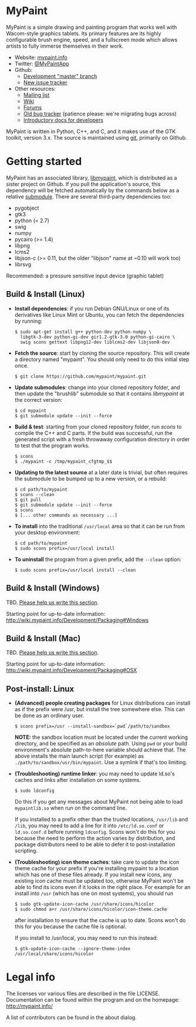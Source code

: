 MyPaint
=======

MyPaint is a simple drawing and painting program that works well with Wacom-style graphics tablets. Its primary features are its highly configurable brush engine, speed, and a fullscreen mode which allows artists to fully immerse themselves in their work.

* Website: [mypaint.info](http://mypaint.info/)
* Twitter: [@MyPaintApp](https://twitter.com/MyPaintApp)
* Github:
  - [Development "master" branch](https://github.com/mypaint/mypaint)
  - [New issue tracker](https://github.com/mypaint/mypaint/issues)
* Other resources:
  - [Mailing list](https://mail.gna.org/listinfo/mypaint-discuss)
  - [Wiki](http://wiki.mypaint.info/)
  - [Forums](http://forum.intilinux.com/)
  - [Old bug tracker](http://gna.org/bugs/?group=mypaint) (patience please: we're migrating bugs across)
  - [Introductory docs for developers](http://wiki.mypaint.info/index.php?title=Documentation/ForDevelopers)

MyPaint is written in Python, C++, and C, and it makes use of the GTK toolkit, version 3.x. The source is maintained using [git](http://www.git-scm.com), primarily on Github.

Getting started
===============

MyPaint has an associated library, [libmypaint](https://github.com/mypaint/libmypaint), which is distributed as a sister project on Github. If you pull the application's source, this dependency will be fetched automatically by the commands below as a relative [submodule](http://www.git-scm.com/book/en/Git-Tools-Submodules). There are several third-party dependencies too:

- pygobject
- gtk3
- python (= 2.7)
- swig
- numpy
- pycairo (>= 1.4)
- libpng
- lcms2
- libjson-c (>= 0.11, but the older "libjson" name at ~0.10 will work too)
- librsvg

Recommended: a pressure sensitive input device (graphic tablet)

Build & Install (Linux)
-----------------------

* **Install dependencies**: if you run Debian GNU/Linux or one of its derivatives like Linux Mint or Ubuntu, you can fetch the dependencies by running:

      $ sudo apt-get install g++ python-dev python-numpy \
        libgtk-3-dev python-gi-dev gir1.2-gtk-3.0 python-gi-cairo \ 
        swig scons gettext libpng12-dev liblcms2-dev libjson0-dev

* **Fetch the source**: start by cloning the source repository. This will create a directory named "mypaint". You should only need to do this initial step once.

      $ git clone https://github.com/mypaint/mypaint.git

* **Update submodules**: change into your cloned repository folder, and then update the "brushlib" submodule so that it contains _libmypaint_ at the correct version:

      $ cd mypaint
      $ git submodule update --init --force

* **Build & test**: starting from your cloned repository folder, run _scons_ to compile the C++ and C parts.  If the build was successful, run the generated script with a fresh throwaway configuration directory in order to test that the program works.

      $ scons
      $ ./mypaint -c /tmp/mypaint_cfgtmp_$$

* **Updating to the latest source** at a later date is trivial, but often requires the submodule to be bumped up to a new version, or a rebuild:

      $ cd path/to/mypaint
      $ scons --clean
      $ git pull
      $ git submodule update --init --force
      $ scons
      $ [... other commands as necessary ...]

* **To install** into the traditional `/usr/local` area so that it can be run from your desktop environment:

      $ cd path/to/mypaint
      $ sudo scons prefix=/usr/local install

* **To uninstall** the program from a given prefix, add the `--clean` option:

      $ sudo scons prefix=/usr/local install --clean


Build & Install (Windows)
-------------------------

TBD. [Please help us write this section](https://github.com/mypaint/mypaint/issues/48).

Starting point for up-to-date information: http://wiki.mypaint.info/Development/Packaging#Windows


Build & Install (Mac)
---------------------

TBD. [Please help us write this section](https://github.com/mypaint/mypaint/issues/49).

Starting point for up-to-date information: http://wiki.mypaint.info/Development/Packaging#OSX


Post-install: Linux
-------------------

* **(Advanced) people creating packages** for Linux distributions can install as if the prefix were /usr, but install the tree somewhere else. This can be done as an ordinary user.

      $ scons prefix=/usr --install-sandbox=`pwd`/path/to/sandbox

  **NOTE:** the sandbox location must be located under the current working directory, and be specified as an *absolute* path. Using `pwd` or your build environment's absolute path-to-here variable should achieve that. The above installs the main launch script (for example) as `./path/to/sandbox/usr/bin/mypaint`.  Use a symlink if that's too limiting.

* **(Troubleshooting) runtime linker**: you may need to update ld.so's caches and links after installation on some systems.

      $ sudo ldconfig

  Do this if you get any messages about MyPaint not being able to load `mypaintlib.so` when run on the command line.

  If you installed to a prefix other than the trusted locations, `/usr/lib` and `/lib`, you may need to add a line for it into `/etc/ld.so.conf` or `ld.so.conf.d` before running `ldconfig`. Scons won't do this for you because the need to perform the action varies by distribution, and package distributors need to be able to defer it to post-installation scripting.

* **(Troubleshooting) icon theme caches**: take care to update the icon theme cache for your prefix if you're installing mypaint to a location which has one of these files already. If you install new icons, any existing icon cache must be updated too, otherwise MyPaint won't be able to find its icons even if it looks in the right place. For example for an install into `/usr` (which has one on most systems), you should run

      $ sudo gtk-update-icon-cache /usr/share/icons/hicolor
      $ sudo chmod a+r /usr/share/icons/hicolor/icon-theme.cache

  after installation to ensure that the cache is up to date. Scons won't do this for you because the cache file is optional.

  If you install to /usr/local, you may need to run this instead:

      $ gtk-update-icon-cache --ignore-theme-index /usr/local/share/icons/hicolor

Legal info
==========

The licenses vor various files are described in the file LICENSE.
Documentation can be found within the program and on the homepage:
http://mypaint.info/

A list of contributors can be found in the about dialog.
